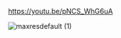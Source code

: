https://youtu.be/pNCS_WhG6uA


![maxresdefault (1)](https://github.com/user-attachments/assets/1ac6b98a-521e-4608-b121-3c349490d07d)
